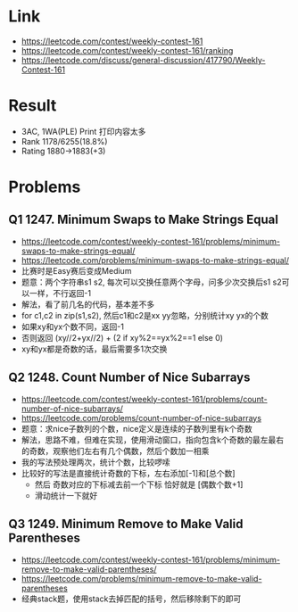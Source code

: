 # Link
- https://leetcode.com/contest/weekly-contest-161
- https://leetcode.com/contest/weekly-contest-161/ranking
- https://leetcode.com/discuss/general-discussion/417790/Weekly-Contest-161

# Result
- 3AC, 1WA(PLE) Print 打印内容太多
- Rank 1178/6255(18.8%)
- Rating 1880->1883(+3)

# Problems
## Q1 1247. Minimum Swaps to Make Strings Equal
- https://leetcode.com/contest/weekly-contest-161/problems/minimum-swaps-to-make-strings-equal/
- https://leetcode.com/problems/minimum-swaps-to-make-strings-equal/
- 比赛时是Easy赛后变成Medium
- 题意：两个字符串s1 s2, 每次可以交换任意两个字母，问多少次交换后s1 s2可以一样，不行返回-1
- 解法，看了前几名的代码，基本差不多
- for c1,c2 in zip(s1,s2), 然后c1和c2是xx yy忽略，分别统计xy yx的个数
- 如果xy和yx个数不同，返回-1
- 否则返回 (xy//2+yx//2) + (2 if xy%2==yx%2==1 else 0)
- xy和yx都是奇数的话，最后需要多1次交换

## Q2 1248. Count Number of Nice Subarrays
- https://leetcode.com/contest/weekly-contest-161/problems/count-number-of-nice-subarrays/
- https://leetcode.com/problems/count-number-of-nice-subarrays
- 题意：求nice子数列的个数，nice定义是连续的子数列里有k个奇数
- 解法，思路不难，但难在实现，使用滑动窗口，指向包含k个奇数的最左最右的奇数，观察他们左右有几个偶数，然后个数加一相乘
- 我的写法预处理两次，统计个数，比较啰嗦
- 比较好的写法是直接统计奇数的下标，左右添加[-1]和[总个数]
    - 然后 奇数对应的下标减去前一个下标 恰好就是 [偶数个数+1]
    - 滑动统计一下就好

## Q3 1249. Minimum Remove to Make Valid Parentheses
- https://leetcode.com/contest/weekly-contest-161/problems/minimum-remove-to-make-valid-parentheses/
- https://leetcode.com/problems/minimum-remove-to-make-valid-parentheses
- 经典stack题，使用stack去掉匹配的括号，然后移除剩下的即可